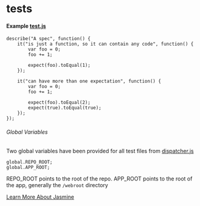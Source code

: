 tests
=====
#### Example [test.js](../tests/test.d/example.js)

```
describe("A spec", function() {
    it("is just a function, so it can contain any code", function() {
        var foo = 0;
        foo += 1;

        expect(foo).toEqual(1);
    });

    it("can have more than one expectation", function() {
        var foo = 0;
        foo += 1;

        expect(foo).toEqual(2);
        expect(true).toEqual(true);
    });
});
```
###### Global Variables
Two global variables have been provided for all test files
from [dispatcher.js](../tests/dispatcher.js#L4)

```
global.REPO_ROOT;
global.APP_ROOT;
```

REPO_ROOT points to the root of the repo.
APP_ROOT points to the root of the app, generally the `/webroot` directory

[Learn More About Jasmine](http://jasmine.github.io/edge/introduction.html#section-Included_Matchers)